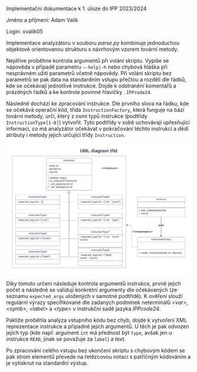 Implementační dokumentace k 1. úloze do IPP 2023/2024

Jméno a příjmení: Adam Valík

Login: xvalik05


Implementace analyzátoru v souboru _parse.py_ kombinuje jednoduchou objektově orientovanou strukturu s návrhovým vzorem tovární metody. 

Nejdříve proběhne kontrola argumentů při volání skriptu. Vypíše se nápověda v případě parametru ``—-help|-h`` nebo chybová hláška při nesprávném užití parametrů včetně nápovědy. Při volání skriptu bez parametrů se pak data na standardním vstupu přečtou a rozdělí dle řádků, kde se očekávají jednotlivé instrukce. Dojde k odstranění komentářů a prázdných řádků a ke kontrole povinné hlavičky ``.IPPcode24``.

Následně dochází ke zpracování instrukce. Dle prvního slova na řádku, kde se očekává operační kód, třída ``InstructionFactory``, která funguje na bázi tovární metody, určí, který z osmi typů instrukce (podtřídy ``InstructionType[1-8]``) vytvořit. Tyto podtřídy v sobě uchovávají upřesňující informaci, co má analyzátor očekávat v pokračování těchto instrukcí a dědí atributy i metody jejich určující třídy ``Instruction``. 

![alt text](class.png)

Díky tomuto určení následuje kontrola argumentů instrukce, prvně jejich počet a následně se validují konkrétní argumenty dle očekávaných (ze seznamu ``expected_args`` uložených v samotné podtřídě). K ověření slouží regulární výrazy specifikované dle zadaných podmínek neterminálů _\<var\>, \<symb\>, \<label\>_ a _\<type\>_ v instrukční sadě jazyka _IPPcode24_.

Pakliže proběhla analýza vstupního kódu bez chyb, dojde k vytvoření XML reprezentace instrukce a případně jejich argumentů. U těch je pak odvozen jejich typ (kde např. argument ``int`` má přednost být ``type``, avšak jen u instrukce ``READ``, jinak se považuje za ``label``) a text. 

Po zpracování celého vstupu bez ukončení skriptu s chybovým kódem se pak strom elementů převede na řetězcovou notaci s patřičným kódováním a je vytisknut na standardní výstup.

